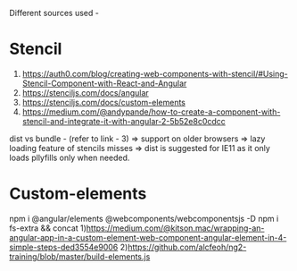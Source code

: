 Different sources used -
# Stencil

1) https://auth0.com/blog/creating-web-components-with-stencil/#Using-Stencil-Component-with-React-and-Angular
2) https://stenciljs.com/docs/angular
3) https://stenciljs.com/docs/custom-elements
4) https://medium.com/@andypande/how-to-create-a-component-with-stencil-and-integrate-it-with-angular-2-5b52e8c0cdcc

dist vs bundle - (refer to link - 3)
=> support on older browsers
=> lazy loading feature of stencils misses
=> dist is suggested for IE11 as it only loads pllyfills only when needed.


# Custom-elements

npm i @angular/elements @webcomponents/webcomponentsjs -D
npm i fs-extra && concat
1)https://medium.com/@kitson.mac/wrapping-an-angular-app-in-a-custom-element-web-component-angular-element-in-4-simple-steps-ded3554e9006
2)https://github.com/alcfeoh/ng2-training/blob/master/build-elements.js
